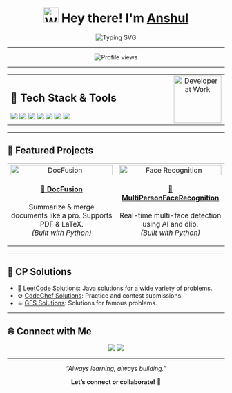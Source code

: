 <h1 align="center">
  <img src="https://media.giphy.com/media/hvRJCLFzcasrR4ia7z/giphy.gif" width="35px" style="margin-bottom:-5px" alt="Waving hand"/> 
  Hey there! I'm <a href="https://www.linkedin.com/in/anshulkr02/" target="_blank">Anshul</a>
</h1>

<p align="center">
  <img src="https://readme-typing-svg.demolab.com?font=Fira+Code&size=22&pause=1000&color=00F0FF&center=true&vCenter=true&width=500&lines=Full+Stack+Developer;AI+Enthusiast;Automation;Problem+Solver;Always+Learning;Let%E2%80%99s+Build+Something+Amazing!" alt="Typing SVG" />
</p>

---

<p align="center">
  <img src="https://komarev.com/ghpvc/?username=wrath-02&label=Profile+Views&color=0bf3ff&style=flat-square" alt="Profile views"/>
</p>

---

<table align="center" width="150%">
  <tr>
    <!-- Left side: Tech Stack -->
    <td align="left" width="100%">
      <h2>🧰 Tech Stack & Tools</h2>
      <div>
        <img src="https://img.shields.io/badge/Java-ED8B00?style=for-the-badge&logo=java&logoColor=white"/>
        <img src="https://img.shields.io/badge/SQL-003B57?style=for-the-badge&logo=postgresql&logoColor=white"/>
        <img src="https://img.shields.io/badge/JavaScript-ffdf00?style=for-the-badge&logo=javascript&logoColor=black"/>
        <img src="https://img.shields.io/badge/HTML5-e34c26?style=for-the-badge&logo=html5&logoColor=white"/>
        <img src="https://img.shields.io/badge/CSS3-264de4?style=for-the-badge&logo=css3&logoColor=white"/>
        <img src="https://img.shields.io/badge/Flask-000000?style=for-the-badge&logo=flask&logoColor=white"/>
        <img src="https://img.shields.io/badge/Docker-2496ED?style=for-the-badge&logo=docker&logoColor=white"/>
      </div>
    </td>
    <td align="center" width="50%" height = 100px>
      <img src="https://media0.giphy.com/media/v1.Y2lkPTc5MGI3NjExYTVqdjlyMjJ4Y2QxcDFyZDJlNWp2Z3RhN3R6OGtkMXk2MTh1cWk5YiZlcD12MV9pbnRlcm5hbF9naWZfYnlfaWQmY3Q9Zw/CuuSHzuc0O166MRfjt/giphy.gif" width="110px" alt="Developer at Work"/>
    </td>
  </tr>
</table>

---

## 🚀 Featured Projects

<table>
  <tr>
    <td align="center" width="50%">
      <a href="https://github.com/wrath-02/DocFusion">
        <img src="https://tenor.com/view/stephen-colbert-cant-find-it-files-gif-12504318" width="100%" alt="DocFusion" />
      </a>
      <h4><a href="https://github.com/wrath-02/DocFusion">📄 DocFusion</a></h4>
      <p>Summarize & merge documents like a pro. Supports PDF & LaTeX.<br/><i>(Built with Python)</i></p>
    </td>
    <td align="center" width="50%">
      <a href="https://github.com/wrath-02/MultiPersonFaceRecognition">
        <img src="https://media2.giphy.com/media/v1.Y2lkPTc5MGI3NjExdm9jNmJrNGQxbmtpdWk3dzAwcDNodmJlcGE2azg1ZmpjdnMwdGk3NiZlcD12MV9pbnRlcm5hbF9naWZfYnlfaWQmY3Q9Zw/3o7abnQiguzMTaYlOM/giphy.gif" width="100%" alt="Face Recognition" />
      </a>
      <h4><a href="https://github.com/wrath-02/MultiPersonFaceRecognition">🤖 MultiPersonFaceRecognition</a></h4>
      <p>Real-time multi-face detection using AI and dlib.<br/><i>(Built with Python)</i></p>
    </td>
  </tr>
</table>

---

## 🧠 CP Solutions

- 🧩 [LeetCode Solutions](https://github.com/wrath-02/Leetcode): Java solutions for a wide variety of problems.
- ⚙️ [CodeChef Solutions](https://github.com/wrath-02/CodeChef): Practice and contest submissions.
- ☕︎ [GFS Solutions](https://github.com/wrath-02/geeksforgeeks): Solutions for famous problems.

---

## 🌐 Connect with Me

<p align="center">
  <a href="https://www.linkedin.com/in/anshulkr02/"><img src="https://img.shields.io/badge/-LinkedIn-0077B5?style=for-the-badge&logo=linkedin&logoColor=white"/></a>
  <a href="mailto:anshulkr02@gmail.com"><img src="https://img.shields.io/badge/-Gmail-D14836?style=for-the-badge&logo=gmail&logoColor=white"/></a>
</p>

---

<p align="center"><em>“Always learning, always building.”</em></p>
<p align="center"><b>Let’s connect or collaborate!</b> 🚀</p>
